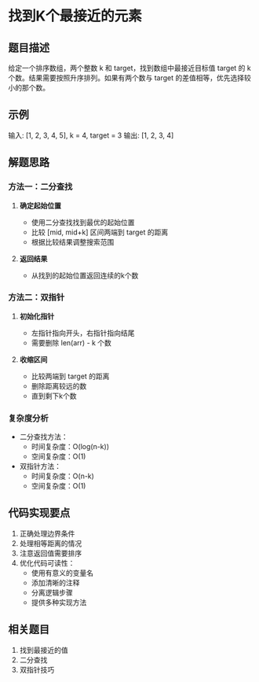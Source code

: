# 找到K个最接近的元素

## 题目描述
给定一个排序数组，两个整数 k 和 target，找到数组中最接近目标值 target 的 k 个数。结果需要按照升序排列。如果有两个数与 target 的差值相等，优先选择较小的那个数。

## 示例
输入: [1, 2, 3, 4, 5], k = 4, target = 3
输出: [1, 2, 3, 4]

## 解题思路

### 方法一：二分查找
1. **确定起始位置**
   - 使用二分查找找到最优的起始位置
   - 比较 [mid, mid+k] 区间两端到 target 的距离
   - 根据比较结果调整搜索范围

2. **返回结果**
   - 从找到的起始位置返回连续的k个数

### 方法二：双指针
1. **初始化指针**
   - 左指针指向开头，右指针指向结尾
   - 需要删除 len(arr) - k 个数

2. **收缩区间**
   - 比较两端到 target 的距离
   - 删除距离较远的数
   - 直到剩下k个数

### 复杂度分析
- 二分查找方法：
  - 时间复杂度：O(log(n-k))
  - 空间复杂度：O(1)
- 双指针方法：
  - 时间复杂度：O(n-k)
  - 空间复杂度：O(1)

## 代码实现要点
1. 正确处理边界条件
2. 处理相等距离的情况
3. 注意返回值需要排序
4. 优化代码可读性：
   - 使用有意义的变量名
   - 添加清晰的注释
   - 分离逻辑步骤
   - 提供多种实现方法

## 相关题目
1. 找到最接近的值
2. 二分查找
3. 双指针技巧 